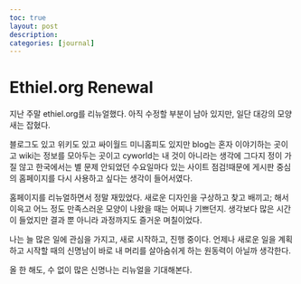 ```yaml
---
toc: true
layout: post
description:
categories: [journal]
---
```

# Ethiel.org Renewal

지난 주말 ethiel.org를 리뉴얼했다.
아직 수정할 부분이 남아 있지만, 일단 대강의 모양새는 잡혔다.

블로그도 있고 위키도 있고 싸이월드 미니홈피도 있지만
blog는 혼자 이야기하는 곳이고 wiki는 정보를 모아두는 곳이고
cyworld는 내 것이 아니라는 생각에 그다지 정이 가질 않고
한국에서는 별 문제 안되었던 수요일마다 있는 사이트 점검!때문에
게시판 중심의 홈페이지를 다시 사용하고 싶다는 생각이 들어서였다.

홈페이지를 리뉴얼하면서 정말 재밌었다.
새로운 디자인을 구상하고 찾고 배끼고; 해서
이윽고 어느 정도 만족스러운 모양이 나왔을 때는 어찌나 기쁘던지.
생각보다 많은 시간이 들었지만 결과 뿐 아니라 과정까지도 즐거운 며칠이었다.

나는 늘 많은 일에 관심을 가지고, 새로 시작하고, 진행 중이다.
언제나 새로운 일을 계획하고 시작할 때의 신명남이 바로
내 머리를 살아숨쉬게 하는 원동력이 아닐까 생각한다.

올 한 해도, 수 없이 많은 신명나는 리뉴얼을 기대해본다.